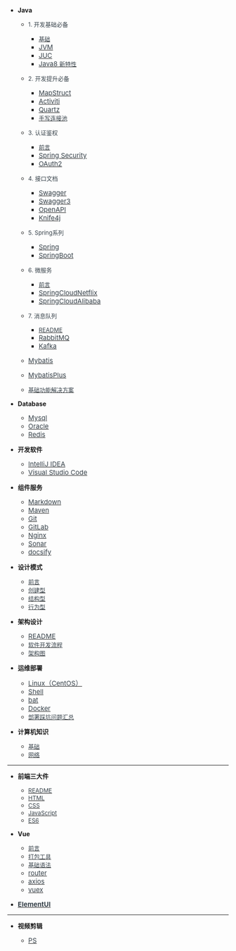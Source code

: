 - **Java**

  - <span style="font-weight:normal; font-size:13px; color:#364149">1. 开发基础必备</span>

    - [<span style="font-weight:normal; font-size:13px; color:#364149">基础</span>](Java/1.开发基础必备/常用基础知识.md)
    - [<span style="font-weight:normal; font-size:15px; color:#364149">JVM</span>](Java/1.开发基础必备/JVM.md)
    - [<span style="font-weight:normal; font-size:15px; color:#364149">JUC</span>](Java/1.开发基础必备/JUC.md)
    - [<span style="font-weight:normal; font-size:15px; color:#364149">Java8 </span></span><span style="font-weight:normal; font-size:13px; color:#364149">新特性</span></span>](Java/1.开发基础必备/Java8新特性.md)

  - <span style="font-weight:normal; font-size:13px; color:#364149">2. 开发提升必备</span>    

    - [<span style="font-weight:normal; font-size:15px; color:#364149">MapStruct</span>](Java/2.开发提升必备/MapStruct.md)
    - [<span style="font-weight:normal; font-size:15px; color:#364149">Activiti</span>](Java/2.开发提升必备/Activiti.md)
    - [<span style="font-weight:normal; font-size:15px; color:#364149">Quartz</span>](Java/2.开发提升必备/Quartz.md)
    - [<span style="font-weight:normal; font-size:13px; color:#364149">手写连接池</span>](Java/2.开发提升必备/手写连接池.md)

  - <span style="font-weight:normal; font-size:13px; color:#364149">3. 认证鉴权</span>

    - [<span style="font-weight:normal; font-size:13px; color:#364149">前言</span>](Java/3.安全框架/README.md)
    - [<span style="font-weight:normal; font-size:15px; color:#364149">Spring Security</span>](Java/3.安全框架/Security.md)
    - [<span style="font-weight:normal; font-size:15px; color:#364149">OAuth2</span>](Java/3.安全框架/OAuth2.md)

  - <span style="font-weight:normal; font-size:13px; color:#364149">4. 接口文档</span>    

    - [<span style="font-weight:normal; font-size:15px; color:#364149">Swagger</span>](Java/4.接口文档/Swagger.md)
    - [<span style="font-weight:normal; font-size:15px; color:#364149">Swagger3</span>](Java/4.接口文档/Swagger3.md)
    - [<span style="font-weight:normal; font-size:15px; color:#364149">OpenAPI</span>](Java/4.接口文档/OpenAPI.md)
    - [<span style="font-weight:normal; font-size:15px; color:#364149">Knife4j</span>](Java/4.接口文档/Knife4j.md)

  - <span style="font-weight:normal; font-size:13px; color:#364149">5. Spring系列</span>

    - [<span style="font-weight:normal; font-size:15px; color:#364149">Spring</span>](Java/5.Spring系列/Spring.md)
    - [<span style="font-weight:normal; font-size:15px; color:#364149">SpringBoot</span>](Java/5.Spring系列/SpringBoot.md)

  - <span style="font-weight:normal; font-size:13px; color:#364149">6. 微服务</span>

    - [<span style="font-weight:normal; font-size:13px; color:#364149">前言</span>](Java/6.微服务/README.md) 
    - [<span style="font-weight:normal; font-size:15px; color:#364149">SpringCloudNetflix</span>](Java/6.微服务/SpringCloudNetflix.md) 
    - [<span style="font-weight:normal; font-size:15px; color:#364149">SpringCloudAlibaba</span>](Java/6.微服务/SpringCloudAlibaba.md) 
  
  - <span style="font-weight:normal; font-size:13px; color:#364149">7. 消息队列</span>

    - [<span style="font-weight:normal; font-size:13px; color:#364149">README</span>](消息队列/)
    - [<span style="font-weight:normal; font-size:15px; color:#364149">RabbitMQ</span>](Java/7.消息队列/RabbitMQ.md)
    - [<span style="font-weight:normal; font-size:15px; color:#364149">Kafka</span>](Java/7.消息队列/Kafka.md)

  - [<span style="font-weight:normal; font-size:15px; color:#364149">Mybatis</span>](Java/Mybatis.md)
  - [<span style="font-weight:normal; font-size:15px; color:#364149">MybatisPlus</span>](Java/MybatisPlus.md)
  - [<span style="font-weight:normal; font-size:13px; color:#364149">基础功能解决方案</span>](Java/基础功能解决方案.md)

- **Database**

  - [<span style="font-weight:normal; font-size:15px; color:#364149">Mysql</span>](Database/Mysql.md)
  - [<span style="font-weight:normal; font-size:15px; color:#364149">Oracle</span>](Database/Oracle.md)
  - [<span style="font-weight:normal; font-size:15px; color:#364149">Redis</span>](Database/Redis.md)

- **开发软件**

  - [<span style="font-weight:normal; font-size:15px; color:#364149">IntelliJ IDEA</span>](组件服务/IntelliJ%20IDEA.md)
  - [<span style="font-weight:normal; font-size:15px; color:#364149">Visual Studio Code</span>](组件服务/Visual%20Studio%20Code.md)

- **组件服务**

  - [<span style="font-weight:normal; font-size:15px; color:#364149">Markdown</span>](组件服务/markdown.md)
  - [<span style="font-weight:normal; font-size:15px; color:#364149">Maven</span>](组件服务/Maven.md)
  - [<span style="font-weight:normal; font-size:15px; color:#364149">Git</span>](组件服务/Git.md)
  - [<span style="font-weight:normal; font-size:15px; color:#364149">GitLab</span>](组件服务/GitLab.md)
  - [<span style="font-weight:normal; font-size:15px; color:#364149">Nginx</span>](组件服务/Nginx.md)
  - [<span style="font-weight:normal; font-size:15px; color:#364149">Sonar</span>](组件服务/Sonar.md)
  - [<span style="font-weight:normal; font-size:15px; color:#364149">docsify</span>](组件服务/docsify.md)

- **设计模式**

  - [<span style="font-weight:normal; font-size:13px; color:#364149">前言</span>](设计模式/)
  - [<span style="font-weight:normal; font-size:13px; color:#364149">创建型</span>](设计模式/创建型.md)
  - [<span style="font-weight:normal; font-size:13px; color:#364149">结构型</span>](设计模式/结构型.md)
  - [<span style="font-weight:normal; font-size:13px; color:#364149">行为型</span>](设计模式/行为型.md)

- **架构设计**
  - [<span style="font-weight:normal; font-size:15px; color:#364149">README</span>](架构设计/README.md)
  - [<span style="font-weight:normal; font-size:13px; color:#364149">软件开发流程</span>](架构设计/软件开发流程.md)
  - [<span style="font-weight:normal; font-size:13px; color:#364149">架构图</span>](架构设计/架构图.md)

- **运维部署**
  - [<span style="font-weight:normal; font-size:15px; color:#364149">Linux（CentOS）</span>](运维部署/Linux（CentOS）.md)
  - [<span style="font-weight:normal; font-size:15px; color:#364149">Shell</span>](运维部署/shell.md)
  - [<span style="font-weight:normal; font-size:15px; color:#364149">bat</span>](运维部署/bat.md)
  - [<span style="font-weight:normal; font-size:15px; color:#364149">Docker</span>](运维部署/Docker.md)
  - [<span style="font-weight:normal; font-size:13px; color:#364149">部署踩坑问题汇总</span>](运维部署/部署踩坑问题汇总.md)

- **计算机知识**

  - [<span style="font-weight:normal; font-size:13px; color:#364149">基础</span>](计算机知识/)
  - [<span style="font-weight:normal; font-size:13px; color:#364149">网络</span>](计算机知识/网络.md)
---

- **前端三大件**

  - [<span style="font-weight:normal; font-size:13px; color:#364149">README</span>](前端开发/基础/)
  - [<span style="font-weight:normal; font-size:13px; color:#364149">HTML</span>](前端开发/基础/HTML.md)
  - [<span style="font-weight:normal; font-size:13px; color:#364149">CSS</span>](前端开发/基础/CSS.md)
  - [<span style="font-weight:normal; font-size:13px; color:#364149">JavaScript</span>](前端开发/基础/JavaScript.md)
  - [<span style="font-weight:normal; font-size:13px; color:#364149">ES6</span>](前端开发/基础/ES6.md)

- **Vue**
  - [<span style="font-weight:normal; font-size:13px; color:#364149">前言</span>](前端开发/Vue/1-前言.md)
  - [<span style="font-weight:normal; font-size:13px; color:#364149">打包工具</span>](前端开发/Vue/2-打包工具.md)
  - [<span style="font-weight:normal; font-size:13px; color:#364149">基础语法</span>](前端开发/Vue/3-基础语法.md)
  - [<span style="font-weight:normal; font-size:15px; color:#364149">router</span>](前端开发/Vue/4-router.md)
  - [<span style="font-weight:normal; font-size:15px; color:#364149">axios</span>](前端开发/Vue/5-axios.md)
  - [<span style="font-weight:normal; font-size:15px; color:#364149">vuex</span>](前端开发/Vue/6-vuex.md)

- [<span style="font-weight:normal; font-size:15px; color:#364149">**ElementUI**</span>](前端开发/ElementUI.md)
---

- **视频剪辑**

  - [<span style="font-weight:normal; font-size:15px; color:#364149">PS</span>](视频剪辑/ps.md)

